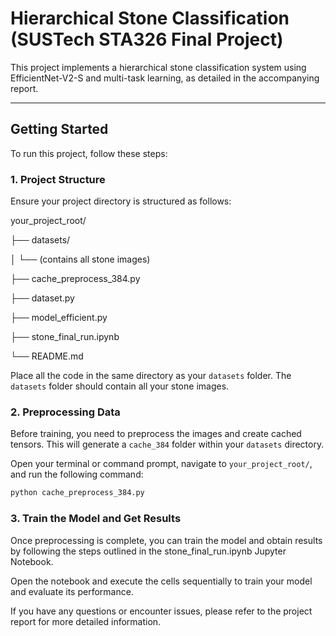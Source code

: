 # Hierarchical Stone Classification (SUSTech STA326 Final Project)

This project implements a hierarchical stone classification system using EfficientNet-V2-S and multi-task learning, as detailed in the accompanying report.

---

## Getting Started

To run this project, follow these steps:

### 1. Project Structure

Ensure your project directory is structured as follows:

your_project_root/

├── datasets/

│   └── (contains all stone images)

├── cache_preprocess_384.py

├── dataset.py

├── model_efficient.py

├── stone_final_run.ipynb

└── README.md

Place all the code in the same directory as your `datasets` folder. The `datasets` folder should contain all your stone images.

### 2. Preprocessing Data

Before training, you need to preprocess the images and create cached tensors. This will generate a `cache_384` folder within your `datasets` directory.

Open your terminal or command prompt, navigate to `your_project_root/`, and run the following command:

```bash
python cache_preprocess_384.py
```

### 3. Train the Model and Get Results
Once preprocessing is complete, you can train the model and obtain results by following the steps outlined in the stone_final_run.ipynb Jupyter Notebook.

Open the notebook and execute the cells sequentially to train your model and evaluate its performance.

If you have any questions or encounter issues, please refer to the project report for more detailed information.
